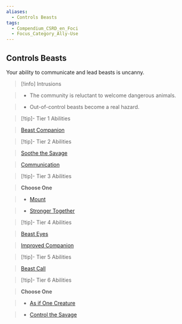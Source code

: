 ```yaml
---
aliases:
  - Controls Beasts
tags:
  - Compendium_CSRD_en_Foci
  - Focus_Category_Ally-Use
---
```

  
    
## Controls Beasts    
Your ability to communicate and lead beasts is uncanny.    
  
>[!info] Intrusions    
>- The community is reluctant to welcome dangerous animals.    
>- Out-of-control beasts become a real hazard.    
  
  
>[!tip]- Tier 1 Abilities    
> [Beast Companion](Beast-Companion.md)    
  
  
>[!tip]- Tier 2 Abilities    
> [Soothe the Savage](Soothe-the-Savage.md)    
> [Communication](Communication.md)    
  
  
>[!tip]- Tier 3 Abilities    
> **Choose One**    
>- [Mount](Mount.md)    
>- [Stronger Together](Stronger-Together.md)    
  
  
>[!tip]- Tier 4 Abilities    
> [Beast Eyes](Beast-Eyes.md)    
> [Improved Companion](Improved-Companion.md)    
  
  
>[!tip]- Tier 5 Abilities    
> [Beast Call](Beast-Call.md)    
  
  
>[!tip]- Tier 6 Abilities    
> **Choose One**    
>- [As if One Creature](As-If-One-Creature.md)    
>- [Control the Savage](Control-the-Savage.md)